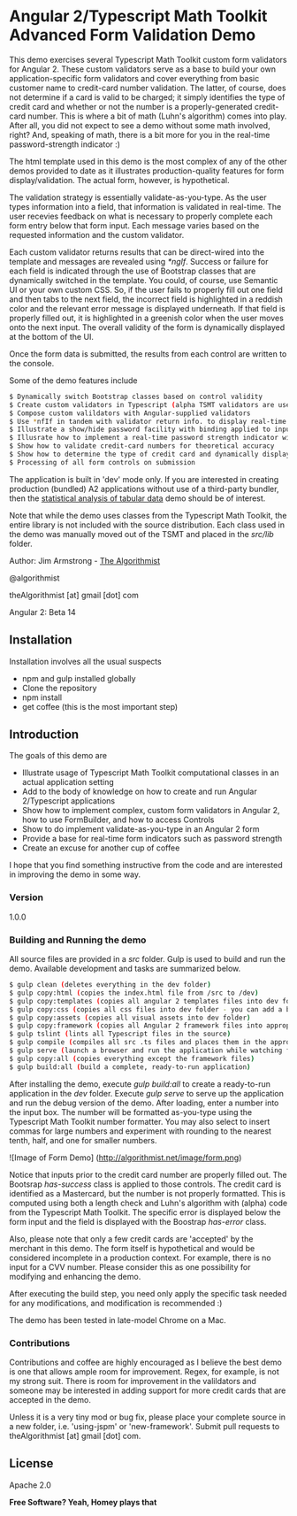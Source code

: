 # Angular 2/Typescript Math Toolkit Advanced Form Validation Demo

This demo exercises several Typescript Math Toolkit custom form validators for Angular 2.  These custom validators serve as a base to build your own application-specific form validators and cover everything from basic customer name to credit-card number validation.  The latter, of course, does not determine if a card is valid to be charged; it simply identifies the type of credit card and whether or not the number is a properly-generated credit-card number.  This is where a bit of math (Luhn's algorithm) comes into play.  After all, you did not expect to see a demo without some math involved, right?  And, speaking of math, there is a bit more for you in the real-time password-strength indicator :)

The html template used in this demo is the most complex of any of the other demos provided to date as it illustrates production-quality features for form display/validation.  The actual form, however, is hypothetical.

The validation strategy is essentially validate-as-you-type.  As the user types information into a field, that information is validated in real-time.  The user recevies feedback on what is necessary to properly complete each form entry below that form input.  Each message varies based on the requested information and the custom validator.  

Each custom validator returns results that can be direct-wired into the template and messages are revealed using _*ngIf_.  Success or failure for each field is indicated through the use of Bootstrap classes that are dynamically switched in the template.  You could, of course, use Semantic UI or your own custom CSS.  So, if the user fails to properly fill out one field and then tabs to the next field, the incorrect field is highlighted in a reddish color and the relevant error message is displayed underneath.  If that field is properly filled out, it is highlighted in a greenish color when the user moves onto the next input.  The overall validity of the form is dynamically displayed at the bottom of the UI.

Once the form data is submitted, the results from each control are written to the console.  

Some of the demo features include

```sh
$ Dynamically switch Bootstrap classes based on control validity
$ Create custom validators in Typescript (alpha TSMT validators are used as an example)
$ Compose custom valildators with Angular-supplied validators
$ Use *nfIf in tandem with validator return info. to display real-time error or hint messages to aid in form completion
$ Illustrate a show/hide password facility with binding applied to input type attribute and anchor text
$ Illusrate how to implement a real-time password strength indicator with animated color display
$ Show how to validate credit-card numbers for theoretical accuracy
$ Show how to determine the type of credit card and dynamically display an image of that card type
$ Processing of all form controls on submission
```

The application is built in 'dev' mode only.  If you are interested in creating production (bundled) A2 applications without use of a third-party bundler, then the [statistical analysis of tabular data] demo should be of interest.

Note that while the demo uses classes from the Typescript Math Toolkit, the entire library is not included with the source distribution.  Each class used in the demo was manually moved out of the TSMT and placed in the *src/lib* folder.

Author:  Jim Armstrong - [The Algorithmist]

@algorithmist

theAlgorithmist [at] gmail [dot] com

Angular 2: Beta 14

## Installation

Installation involves all the usual suspects

  - npm and gulp installed globally
  - Clone the repository
  - npm install
  - get coffee (this is the most important step)

## Introduction

The goals of this demo are 

* Illustrate usage of Typescript Math Toolkit computational classes in an actual application setting
* Add to the body of knowledge on how to create and run Angular 2/Typescript applications
* Show how to implement complex, custom form validators in Angular 2, how to use FormBuilder, and how to access Controls
* Show to do implement validate-as-you-type in an Angular 2 form
* Provide a base for real-time form indicators such as password strength
* Create an excuse for another cup of coffee

I hope that you find something instructive from the code and are interested in improving the demo in some way.

### Version
1.0.0

### Building and Running the demo

All source files are provided in a *src* folder.  Gulp is used to build and run the demo.  Available development and tasks are summarized below.

```sh
$ gulp clean (deletes everything in the dev folder)
$ gulp copy:html (copies the index.html file from /src to /dev)
$ gulp copy:templates (copies all angular 2 templates files into dev folder)
$ gulp copy:css (copies all css files into dev folder - you can add a build step if you like SaSS)
$ gulp copy:assets (copies all visual assets into dev folder)
$ gulp copy:framework (copies all Angular 2 framework files into appropriate location - should only need to be done once)
$ gulp tslint (lints all Typescript files in the source)
$ gulp compile (compiles all src .ts files and places them in the appropriate build location)
$ gulp serve (launch a browser and run the application while watching for file changes)
$ gulp copy:all (copies everything except the framework files)
$ gulp build:all (build a complete, ready-to-run application)
```

After installing the demo, execute _gulp build:all_ to create a ready-to-run application in the *dev* folder.  Execute _gulp serve_ to serve up the application and run the debug version of the demo.  After loading, enter a number into the input box.  The number will be formatted as-you-type using the Typescript Math Toolkit number formatter.  You may also select to insert commas for large numbers and experiment with rounding to the nearest tenth, half, and one for smaller numbers.

![Image of Form Demo]
(http://algorithmist.net/image/form.png)

Notice that inputs prior to the credit card number are properly filled out.  The Bootsrap _has-success_ class is applied to those controls.  The credit card is identified as a Mastercard, but the number is not properly formatted.  This is computed using both a length check and Luhn's algorithm with (alpha) code from the Typescript Math Toolkit.  The specific error is displayed below the form input and the field is displayed with the Boostrap _has-error_ class.

Also, please note that only a few credit cards are 'accepted' by the merchant in this demo.  The form itself is hypothetical and would be considered incomplete in a production context.  For example, there is no input for a CVV number.  Please consider this as one possibility for modifying and enhancing the demo. 

After executing the build step, you need only apply the specific task needed for any modifications, and modification is recommended :)

The demo has been tested in late-model Chrome on a Mac. 


### Contributions

Contributions and coffee are highly encouraged as I believe the best demo is one that allows ample room for improvement. Regex, for example, is not my strong suit.  There is room for improvement in the valildators and someone may be interested in adding support for more credit cards that are accepted in the demo.

Unless it is a very tiny mod or bug fix, please place your complete source in a new folder, i.e. 'using-jspm' or 'new-framework'.  Submit pull requests to theAlgorithmist [at] gmail [dot] com.


License
----

Apache 2.0

**Free Software? Yeah, Homey plays that**

[//]: # (kudos http://stackoverflow.com/questions/4823468/store-comments-in-markdown-syntax)

[The Algorithmist]: <http://algorithmist.net>
[statistical analysis of tabular data]: <https://github.com/theAlgorithmist/Table>